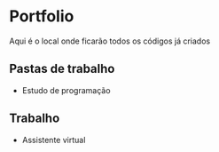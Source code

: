 # Portfolio

Aqui é o local onde ficarão todos os códigos já criados

 ## Pastas de trabalho
* Estudo de programação

 ## Trabalho
* Assistente virtual